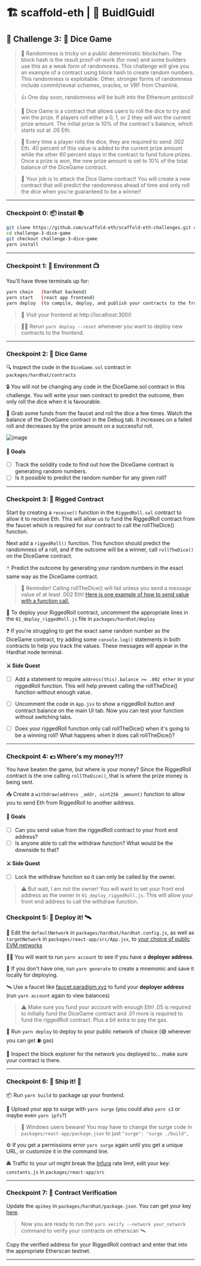 # 🏗 scaffold-eth | 🏰 BuidlGuidl

## 🚩 Challenge 3: 🎲 Dice Game 

> 🎰 Randomness is tricky on a public deterministic blockchain. The block hash is the result proof-of-work (for now) and some builders use this as a weak form of randomness. This challenge will give you an example of a contract using block hash to create random numbers.  This randomness is exploitable.  Other, stronger forms of randomness include commit/reveal schemes, oracles, or VRF from Chainlink.

> 👍 One day soon, randomness will be built into the Ethereum protocol!

> 💬 Dice Game is a contract that allows users to roll the dice to try and win the prize.  If players roll either a 0, 1, or 2 they will win the current prize amount.  The initial prize is 10% of the contract's balance, which starts out at .05 Eth.  
 
> 🧤 Every time a player rolls the dice, they are required to send .002 Eth.  40 percent of this value is added to the current prize amount while the other 60 percent stays in the contract to fund future prizes.  Once a prize is won, the new prize amount is set to 10% of the total balance of the DiceGame contract. 
 
> 🧨 Your job is to attack the Dice Game contract!  You will create a new contract that will predict the randomness ahead of time and only roll the dice when you're guaranteed to be a winner!
 
---

### Checkpoint 0: 📦 install 📚

```bash
git clone https://github.com/scaffold-eth/scaffold-eth-challenges.git challenge-3-dice-game
cd challenge-3-dice-game
git checkout challenge-3-dice-game
yarn install
```
---

### Checkpoint 1: 🔭 Environment 📺

You'll have three terminals up for:

```bash
yarn chain   (hardhat backend)
yarn start   (react app frontend)
yarn deploy  (to compile, deploy, and publish your contracts to the frontend)
```

> 👀 Visit your frontend at http://localhost:3000

> 👩‍💻 Rerun `yarn deploy --reset` whenever you want to deploy new contracts to the frontend.

---

### Checkpoint 2: 🎲 Dice Game

 🔍 Inspect the code in the `DiceGame.sol` contract in `packages/hardhat/contracts`

 🔒  You will not be changing any code in the DiceGame.sol contract in this challenge.  You will write your own contract to predict the outcome, then only roll the dice when it is favourable.

 💸 Grab some funds from the faucet and roll the dice a few times.  Watch the balance of the DiceGame contract in the Debug tab.  It increases on a failed roll and decreases by the prize amount on a successful roll. 

![image](https://user-images.githubusercontent.com/12072395/168866845-bfc07d54-4722-44a8-ae07-544e001ceeaa.png)


#### 🥅 Goals

- [ ] Track the solidity code to find out how the DiceGame contract is generating random numbers.
- [ ] Is it possible to predict the random number for any given roll?

---

### Checkpoint 3: 🔑 Rigged Contract

Start by creating a `receive()` function in the `RiggedRoll.sol` contract to allow it to receive Eth.  This will allow us to fund the RiggedRoll contract from the faucet which is required for our contract to call the rollTheDice() function.

Next add a `riggedRoll()` function. This function should predict the randomness of a roll, and if the outcome will be a winner, call `rollTheDice()` on the DiceGame contract.

 🃏 Predict the outcome by generating your random numbers in the exact same way as the DiceGame contract.

> 📣 Reminder!  Calling rollTheDice() will fail unless you send a message value of at least .002 Eth! [Here is one example of how to send value with a function call.](https://ethereum.stackexchange.com/questions/6665/call-contract-and-send-value-from-solidity)

🚀 To deploy your RiggedRoll contract, uncomment the appropriate lines in the `01_deploy_riggedRoll.js` file in `packages/hardhat/deploy`

❓ If you're struggling to get the exact same random number as the DiceGame contract, try adding some `console.log()` statements in both contracts to help you track the values.  These messages will appear in the Hardhat node terminal.

#### ⚔️ Side Quest

- [ ] Add a statement to require `address(this).balance >= .002 ether` in your riggedRoll function.  This will help prevent calling the rollTheDice() function without enough value.
- [ ] Uncomment the code in `App.jsx` to show a riggedRoll button and contract balance on the main UI tab.  Now you can test your function without switching tabs.
- [ ] Does your riggedRoll function only call rollTheDice() when it's going to be a winning roll?  What happens when it does call rollTheDice()?  


---

### Checkpoint 4: 💵 Where's my money?!?

You have beaten the game, but where is your money?  Since the RiggedRoll contract is the one calling `rollTheDice()`, that is where the prize money is being sent.  

📥 Create a `withdraw(address _addr, uint256 _amount)` function to allow you to send Eth from RiggedRoll to another address.

#### 🥅 Goals

- [ ] Can you send value from the riggedRoll contract to your front end address?
- [ ] Is anyone able to call the withdraw function?  What would be the downside to that?

#### ⚔️ Side Quest

- [ ] Lock the withdraw function so it can only be called by the owner.

> ⚠️ But wait, I am not the owner!  You will want to set your front end address as the owner in `01_deploy_riggedRoll.js`.  This will allow your front end address to call the withdraw function.

### Checkpoint 5: 💾 Deploy it! 🛰

📡 Edit the `defaultNetwork` in `packages/hardhat/hardhat.config.js`, as well as `targetNetwork` in `packages/react-app/src/App.jsx`, to [your choice of public EVM networks](https://ethereum.org/en/developers/docs/networks/)

👩‍🚀 You will want to run `yarn account` to see if you have a **deployer address**.

🔐 If you don't have one, run `yarn generate` to create a mnemonic and save it locally for deploying.

🛰 Use a faucet like [faucet.paradigm.xyz](https://faucet.paradigm.xyz/) to fund your **deployer address** (run `yarn account` again to view balances)

> ⚠️ Make sure you fund your account with enough Eth! .05 is required to initially fund the DiceGame contract and .01 more is required to fund the riggedRoll contract.  Plus a bit extra to pay the gas.

 🚀 Run `yarn deploy` to deploy to your public network of choice (😅 wherever you can get ⛽️ gas)

🔬 Inspect the block explorer for the network you deployed to... make sure your contract is there.

---
### Checkpoint 6: 🚢 Ship it! 🚁

📦 Run `yarn build` to package up your frontend.

💽 Upload your app to surge with `yarn surge` (you could also `yarn s3` or maybe even `yarn ipfs`?)

>  😬 Windows users beware!  You may have to change the surge code in `packages/react-app/package.json` to just `"surge": "surge ./build",`

⚙ If you get a permissions error `yarn surge` again until you get a unique URL, or customize it in the command line.

🚔 Traffic to your url might break the [Infura](https://infura.io/) rate limit, edit your key: `constants.js` in `packages/react-app/src`

---

### Checkpoint 7: 📜 Contract Verification

Update the `apikey` in `packages/hardhat/package.json`. You can get your key [here](https://etherscan.io/myapikey).

> Now you are ready to run the `yarn verify --network your_network` command to verify your contracts on etherscan 🛰

Copy the verified address for your RiggedRoll contract and enter that into the appropriate Etherscan testnet.

---





